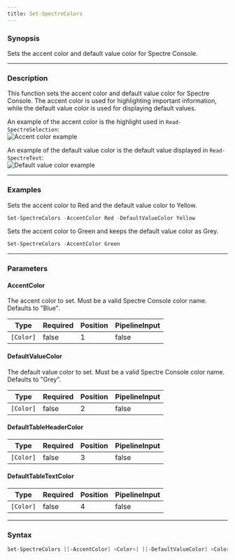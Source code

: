 ```yaml
---
title: Set-SpectreColors
---
```




### Synopsis
Sets the accent color and default value color for Spectre Console.

---

### Description

This function sets the accent color and default value color for Spectre Console. The accent color is used for highlighting important information, while the default value color is used for displaying default values.

An example of the accent color is the highlight used in `Read-SpectreSelection`:  
![Accent color example](/accentcolor.png)

An example of the default value color is the default value displayed in `Read-SpectreText`:  
![Default value color example](/defaultcolor.png)

---

### Examples
Sets the accent color to Red and the default value color to Yellow.

```powershell
Set-SpectreColors -AccentColor Red -DefaultValueColor Yellow
```
Sets the accent color to Green and keeps the default value color as Grey.

```powershell
Set-SpectreColors -AccentColor Green
```

---

### Parameters
#### **AccentColor**
The accent color to set. Must be a valid Spectre Console color name. Defaults to "Blue".

|Type     |Required|Position|PipelineInput|
|---------|--------|--------|-------------|
|`[Color]`|false   |1       |false        |

#### **DefaultValueColor**
The default value color to set. Must be a valid Spectre Console color name. Defaults to "Grey".

|Type     |Required|Position|PipelineInput|
|---------|--------|--------|-------------|
|`[Color]`|false   |2       |false        |

#### **DefaultTableHeaderColor**

|Type     |Required|Position|PipelineInput|
|---------|--------|--------|-------------|
|`[Color]`|false   |3       |false        |

#### **DefaultTableTextColor**

|Type     |Required|Position|PipelineInput|
|---------|--------|--------|-------------|
|`[Color]`|false   |4       |false        |

---

### Syntax
```powershell
Set-SpectreColors [[-AccentColor] <Color>] [[-DefaultValueColor] <Color>] [[-DefaultTableHeaderColor] <Color>] [[-DefaultTableTextColor] <Color>] [<CommonParameters>]
```
